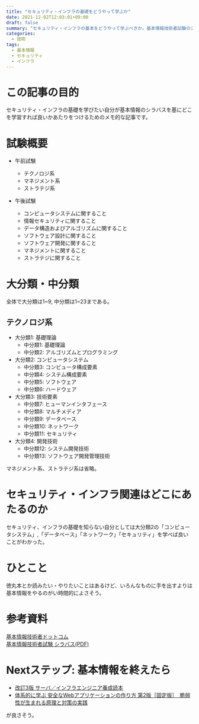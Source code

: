 ```yaml
---
title: "セキュリティ・インフラの基礎をどうやって学ぶか"
date: 2021-12-02T12:03:01+09:00
draft: false
summary: "セキュリティ・インフラの基本をどうやって学ぶべきか。基本情報技術者試験のシラバスをもとに考えた"
categories:
  - 技術
tags:
  - 基本情報
  - セキュリティ
  - インフラ
---
```


# この記事の目的

セキュリティ・インフラの基礎を学びたい自分が基本情報のシラバスを基にどこを学習すれば良いかあたりをつけるためのメモ的な記事です。

# 試験概要

-   午前試験
    -   テクノロジ系
    -   マネジメント系
    -   ストラテジ系

-   午後試験
    -   コンピュータシステムに関すること
    -   情報セキュリティに関すること
    -   データ構造およびアルゴリズムに関すること
    -   ソフトウェア設計に関すること
    -   ソフトウェア開発に関すること
    -   マネジメントに関すること
    -   ストラテジに関すること

# 大分類・中分類

全体で大分類は1~9, 中分類は1~23まである。

## テクノロジ系

-   大分類1: 基礎理論
    -   中分類1: 基礎理論
    -   中分類2: アルゴリズムとプログラミング
-   大分類2: コンピュータシステム
    -   中分類3: コンピュータ構成要素
    -   中分類4: システム構成要素
    -   中分類5: ソフトウェア
    -   中分類6: ハードウェア
-   大分類3: 技術要素
    -   中分類7: ヒューマンインタフェース
    -   中分類8: マルチメディア
    -   中分類9: データベース
    -   中分類10: ネットワーク
    -   中分類11: セキュリティ
-   大分類4: 開発技術
    -   中分類12: システム開発技術
    -   中分類13: ソフトウェア開発管理技術

マネジメント系、ストラテジ系は省略。

# セキュリティ・インフラ関連はどこにあたるのか

セキュリティ、インフラの基礎を知らない自分としては大分類2の「コンピュータシステム」,「データベース」「ネットワーク」「セキュリティ」を学べば良いことがわかった。

# ひとこと

徳丸本とか読みたい・やりたいことはあるけど、いろんなものに手を出すよりは基本情報をやるのがい時間的によさそう。

# 参考資料

[基本情報技術者ドットコム](https://www.fe-siken.com/)  
[基本情報技術者試験 シラバス(PDF)](https://www.jitec.ipa.go.jp/1_13download/syllabus_fe_ver7_2.pdf)

# Nextステップ: 基本情報を終えたら

- [改訂3版 サーバ／インフラエンジニア養成読本](https://gihyo.jp/book/2016/978-4-7741-8034-2)
- [体系的に学ぶ 安全なWebアプリケーションの作り方 第2版［固定版］　脆弱性が生まれる原理と対策の実践](https://www.amazon.co.jp/dp/B07DVY4H3M/ref=dp-kindle-redirect?_encoding=UTF8&btkr=1)

が良さそう。
